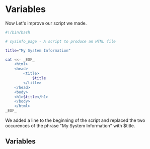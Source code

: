# Variables
Now Let's improve our script we made.
```bash
#!/bin/bash

# sysinfo_page - A script to produce an HTML file

title="My System Information"

cat <<- _EOF_
	<html>
	<head>
		<title>
			$title
		</title>
	</head>
	<body>
	<h1>$title</h1>
	</body>
	</html>
_EOF_
```
We added a line to the beginning of the script and replaced the two occurences of the phrase "My System Information" with $title.

## Variables

<!--stackedit_data:
eyJoaXN0b3J5IjpbMTI2ODU3MzU1MCwtMjA4ODc0NjYxMl19
-->